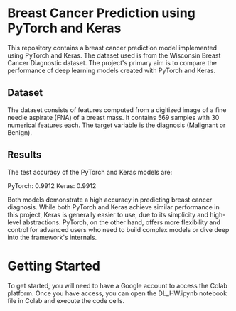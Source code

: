 # Breast Cancer Prediction using PyTorch and Keras
This repository contains a breast cancer prediction model implemented using PyTorch and Keras. The dataset used is from the Wisconsin Breast Cancer Diagnostic dataset. The project's primary aim is to compare the performance of deep learning models created with PyTorch and Keras.

## Dataset
The dataset consists of features computed from a digitized image of a fine needle aspirate (FNA) of a breast mass. It contains 569 samples with 30 numerical features each. The target variable is the diagnosis (Malignant or Benign).

## Results
The test accuracy of the PyTorch and Keras models are:

PyTorch: 0.9912
Keras: 0.9912

Both models demonstrate a high accuracy in predicting breast cancer diagnosis. While both PyTorch and Keras achieve similar performance in this project, Keras is generally easier to use, due to its simplicity and high-level abstractions. PyTorch, on the other hand, offers more flexibility and control for advanced users who need to build complex models or dive deep into the framework's internals.

# Getting Started
To get started, you will need to have a Google account to access the Colab platform. Once you have access, you can open the DL_HW.ipynb notebook file in Colab and execute the code cells.
